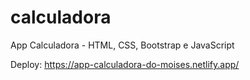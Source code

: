 # calculadora
App Calculadora - HTML, CSS, Bootstrap e JavaScript

Deploy: https://app-calculadora-do-moises.netlify.app/

